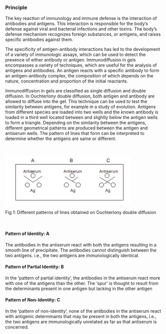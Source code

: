 ### Principle


The key reaction of immunology and immune defense is the interaction of antibodies and antigens.  This interaction  is responsible for the body’s defense against viral and bacterial infections and other toxins.  The body’s defense mechanism  recognizes foreign substances, or antigens, and raises specific antibodies against them.   
 
The specificity of antigen-antibody interactions has led to the development of a variety of immunologic assays, which can be used to detect the presence of either antibody or antigen. Immunodiffusion in gels encompasses a variety of techniques, which are useful for the analysis of antigens and antibodies. An antigen reacts with a specific antibody to form an antigen-antibody complex, the composition of which depends on the nature, concentration and proportion of the initial reactants.

Immunodiffusion in gels are classified as single diffusion and double diffusion. In Ouchterlony double diffusion, both antigen and antibody are allowed to diffuse into the gel. This technique can be used to test the similarity between antigens, for example in a study of evolution.  Antigens from different species are loaded into two wells and the known antibody is loaded in a third well located between and slightly below the antigen wells to form a triangle. Depending on the similarity between the antigens, different geometrical patterns are produced between the antigen and antiserum wells. The pattern of lines that form can be interpreted to determine whether the antigens are same or different.


&nbsp;

<img src="images/1.jpg" title="" />

Fig 1: Different patterns of lines obtained on Ouchterlony  double diffusion

 
&nbsp;



#### Pattern of Identity: A
 

The antibodies in the antiserum react with both the antigens resulting in a smooth line of precipitate. The antibodies cannot distinguish between the two antigens. i.e., the two antigens are immunologically identical.

 

#### Pattern of Partial Identity: B
 

In the ‘pattern of partial identity’, the antibodies in the antiserum react more with one of the antigens than the other. The ‘spur’ is thought to result from the determinants present in one antigen but lacking in the other antigen

 

#### Pattern of Non-Identity: C
 

In the ‘pattern of non-identity’, none of the antibodies in the antiserum react with antigenic determinants that may be present in both the antigens, i.e., the two antigens are immunologically unrelated as far as that antiserum is concerned.

